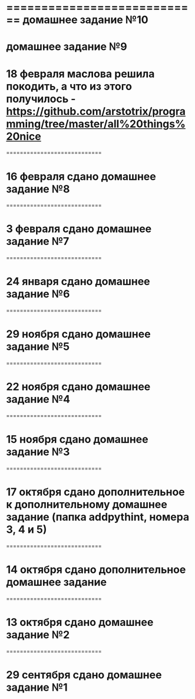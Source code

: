 ============================
домашнее задание №10
============================
домашнее задание №9
============================
# 18 февраля маслова решила покодить, а что из этого получилось - https://github.com/arstotrix/programming/tree/master/all%20things%20nice 
============================
# 16 февраля сдано домашнее задание №8
============================
# 3 февраля сдано домашнее задание №7
============================
# 24 января сдано домашнее задание №6
============================
# 29 ноября сдано домашнее задание №5
============================
# 22 ноября сдано домашнее задание №4
============================
# 15 ноября сдано домашнее задание №3
============================
# 17 октября сдано дополнительное к дополнительному домашнее задание (папка addpythint, номера 3, 4 и 5)
============================
# 14 октября сдано дополнительное домашнее задание
============================
# 13 октября сдано домашнее задание №2
============================
# 29 сентября сдано домашнее задание №1
